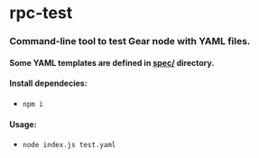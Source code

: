 # rpc-test
### Command-line tool to test Gear node with YAML files.

#### Some YAML templates are defined in [spec/](https://github.com/gear-tech/gear/tree/master/gear-test/spec) directory.

#### Install dependecies:
- `npm i`

#### Usage:
- `node index.js test.yaml`
